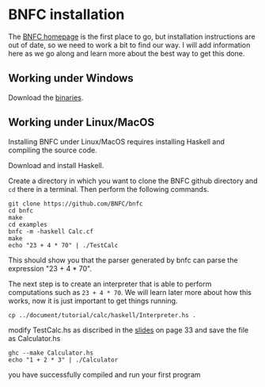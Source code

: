 # BNFC installation

The [BNFC homepage](http://bnfc.digitalgrammars.com/) is the first place to go, but installation instructions are out of date, so we need to work a bit to find our way. I will add information here as we go along and learn more about the best way to get this done.

## Working under Windows

Download the [binaries](https://github.com/BNFC/bnfc/releases).

## Working under Linux/MacOS

Installing BNFC under Linux/MacOS requires installing Haskell and compiling the source code. 

Download and install Haskell.

Create a directory in which you want to clone the BNFC github directory and `cd` there in a terminal. Then perform the following commands.

    git clone https://github.com/BNFC/bnfc
    cd bnfc
    make
    cd examples
    bnfc -m -haskell Calc.cf
    make
    echo "23 + 4 * 70" | ./TestCalc 
    
 This should show you that the parser generated by bnfc can parse the expression "23 + 4 * 70".
 
 The next step is to create an interpreter that is able to perform computations such as `23 + 4 * 70`. We will learn later more about how this works, now it is just important to get things running.
 
    cp ../document/tutorial/calc/haskell/Interpreter.hs .
  
modify TestCalc.hs as discribed in the [slides](http://www.grammaticalframework.org/ipl-book/slides/2-slides-ipl-book.pdf) on page 33 and save the file as Calculator.hs
  
    ghc --make Calculator.hs
    echo "1 + 2 * 3" | ./Calculator
    
you have successfully compiled and run your first program
